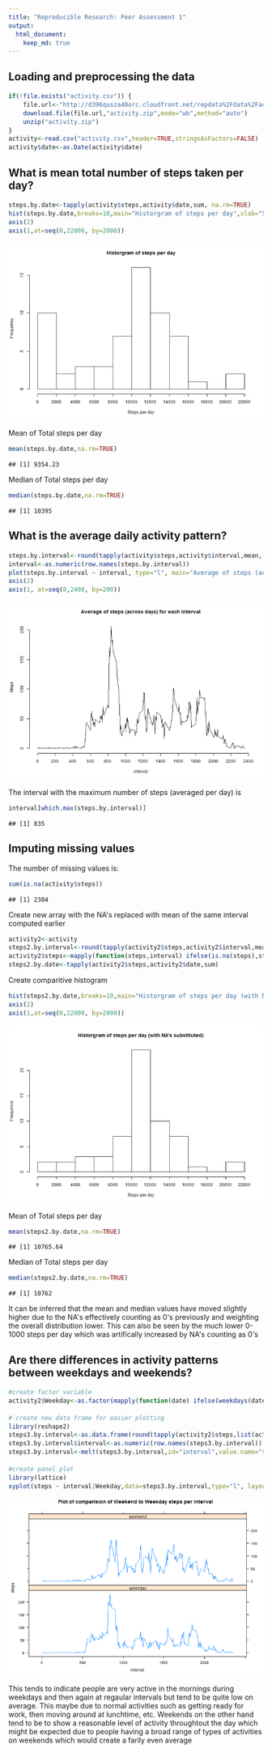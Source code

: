 ```yaml
---
title: "Reproducible Research: Peer Assessment 1"
output: 
  html_document:
    keep_md: true
---
```



## Loading and preprocessing the data

```r
if(!file.exists("activity.csv")) {
    file.url<-"http://d396qusza40orc.cloudfront.net/repdata%2Fdata%2Factivity.zip"
    download.file(file.url,"activity.zip",mode="wb",method="auto")
    unzip("activity.zip")
}
activity<-read.csv("activity.csv",header=TRUE,stringsAsFactors=FALSE)
activity$date<-as.Date(activity$date)
```

## What is mean total number of steps taken per day?

```r
steps.by.date<-tapply(activity$steps,activity$date,sum, na.rm=TRUE)
hist(steps.by.date,breaks=10,main="Historgram of steps per day",xlab="Steps per day",axes=F)
axis(2)
axis(1,at=seq(0,22000, by=2000))
```

![plot of chunk unnamed-chunk-1](figure/unnamed-chunk-1-1.png) 

Mean of Total steps per day

```r
mean(steps.by.date,na.rm=TRUE)
```

```
## [1] 9354.23
```

Median of Total steps per day

```r
median(steps.by.date,na.rm=TRUE)
```

```
## [1] 10395
```


## What is the average daily activity pattern?

```r
steps.by.interval<-round(tapply(activity$steps,activity$interval,mean, na.rm=TRUE))
interval<-as.numeric(row.names(steps.by.interval))
plot(steps.by.interval ~ interval, type="l", main="Average of steps (across days) for each interval",ylab="Steps", axes=FALSE)
axis(2)
axis(1, at=seq(0,2400, by=200))
```

![plot of chunk unnamed-chunk-4](figure/unnamed-chunk-4-1.png) 

The interval with the maximum number of steps (averaged per day) is

```r
interval[which.max(steps.by.interval)]
```

```
## [1] 835
```
## Imputing missing values
The number of missing values is:

```r
sum(is.na(activity$steps))
```

```
## [1] 2304
```

Create new array with the NA's replaced with mean of the same interval computed earlier

```r
activity2<-activity
steps2.by.interval<-round(tapply(activity2$steps,activity2$interval,mean))
activity2$steps<-mapply(function(steps,interval) ifelse(is.na(steps),steps.by.interval[as.character(interval)],steps),steps=activity2$steps,interval=activity2$interval)
steps2.by.date<-tapply(activity2$steps,activity2$date,sum)
```

Create comparitive histogram

```r
hist(steps2.by.date,breaks=10,main="Historgram of steps per day (with NA's substituted)",xlab="Steps per day",axes=F)
axis(2)
axis(1,at=seq(0,22000, by=2000))
```

![plot of chunk unnamed-chunk-8](figure/unnamed-chunk-8-1.png) 

Mean of Total steps per day

```r
mean(steps2.by.date,na.rm=TRUE)
```

```
## [1] 10765.64
```

Median of Total steps per day

```r
median(steps2.by.date,na.rm=TRUE)
```

```
## [1] 10762
```
It can be inferred that the mean and median values have moved slightly higher due to the NA's effectively counting as 0's previously and weighting the overall distribution lower. This can also be seen by the much lower 0-1000 steps per day which was artifically increased by NA's counting as 0's




## Are there differences in activity patterns between weekdays and weekends?

```r
#create factor variable
activity2$Weekday<-as.factor(mapply(function(date) ifelse(weekdays(date)=="Sunday"||weekdays(date)=="Saturday","weekend","weekday"),date=activity2$date))

# create new data frame for easier plotting
library(reshape2)
steps3.by.interval<-as.data.frame(round(tapply(activity2$steps,list(activity2$interval,activity2$Weekday),mean)))
steps3.by.interval$interval<-as.numeric(row.names(steps3.by.interval))
steps3.by.interval<-melt(steps3.by.interval,id="interval",value.name="steps",variable.name="Weekday")

#create panel plot
library(lattice)
xyplot(steps ~ interval|Weekday,data=steps3.by.interval,type="l", layout=c(1,2), main="Plot of comparision of Weekend to Weekday steps per interval")
```

![plot of chunk unnamed-chunk-11](figure/unnamed-chunk-11-1.png) 

This tends to indicate people are very active in the mornings during weekdays and then again at regaular intervals but tend to be quite low on average. This maybe due to normal activities such as getting ready for work, then moving around at lunchtime, etc. Weekends on the other hand tend to be to show a reasonable level of activity throughtout the day which might be expected due to people having a broad range of types of activities on weekends which would create a farily even average

